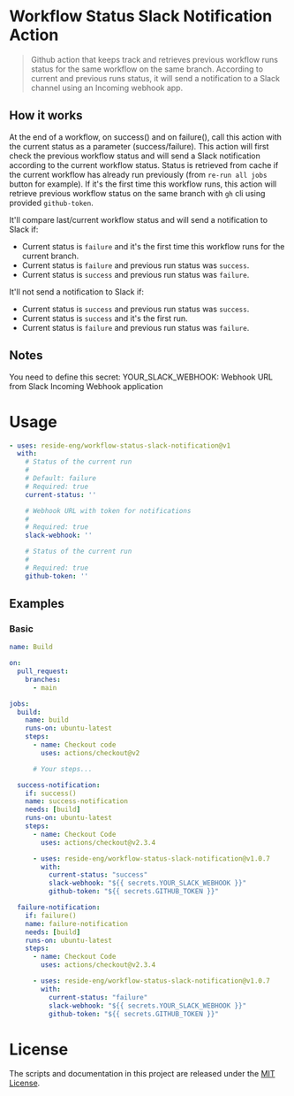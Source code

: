 # Workflow Status Slack Notification Action

> Github action that keeps track and retrieves previous workflow runs status for the same workflow on the same branch.
> According to current and previous runs status, it will send a notification to a Slack channel using an Incoming webhook app.

## How it works

At the end of a workflow, on success() and on failure(), call this action with the current status as a parameter (success/failure).
This action will first check the previous workflow status and will send a Slack notification according to the current workflow status.
Status is retrieved from cache if the current workflow has already run previously (from `re-run all jobs` button for example).
If it's the first time this workflow runs, this action will retrieve previous workflow status on the same branch with `gh` cli using provided `github-token`.

It'll compare last/current workflow status and will send a notification to Slack if:

- Current status is `failure` and it's the first time this workflow runs for the current branch.
- Current status is `failure` and previous run status was `success`.
- Current status is `success` and previous run status was `failure`.

It'll not send a notification to Slack if:

- Current status is `success` and previous run status was `success`.
- Current status is `success` and it's the first run.
- Current status is `failure` and previous run status was `failure`.

## Notes

You need to define this secret:
YOUR_SLACK_WEBHOOK: Webhook URL from Slack Incoming Webhook application

# Usage

<!-- start usage -->
<!-- Warning: Content between these comments is auto-generated. Do NOT manually edit. -->
```yaml
- uses: reside-eng/workflow-status-slack-notification@v1
  with:
    # Status of the current run
    #
    # Default: failure
    # Required: true
    current-status: ''

    # Webhook URL with token for notifications
    #
    # Required: true
    slack-webhook: ''

    # Status of the current run
    #
    # Required: true
    github-token: ''
```
<!-- end usage -->

## Examples

### Basic

```yaml
name: Build

on:
  pull_request:
    branches:
      - main

jobs:
  build:
    name: build
    runs-on: ubuntu-latest
    steps:
      - name: Checkout code
        uses: actions/checkout@v2

      # Your steps...

  success-notification:
    if: success()
    name: success-notification
    needs: [build]
    runs-on: ubuntu-latest
    steps:
      - name: Checkout Code
        uses: actions/checkout@v2.3.4

      - uses: reside-eng/workflow-status-slack-notification@v1.0.7
        with:
          current-status: "success"
          slack-webhook: "${{ secrets.YOUR_SLACK_WEBHOOK }}"
          github-token: "${{ secrets.GITHUB_TOKEN }}"

  failure-notification:
    if: failure()
    name: failure-notification
    needs: [build]
    runs-on: ubuntu-latest
    steps:
      - name: Checkout Code
        uses: actions/checkout@v2.3.4

      - uses: reside-eng/workflow-status-slack-notification@v1.0.7
        with:
          current-status: "failure"
          slack-webhook: "${{ secrets.YOUR_SLACK_WEBHOOK }}"
          github-token: "${{ secrets.GITHUB_TOKEN }}"
```

# License

The scripts and documentation in this project are released under the [MIT License](LICENSE).
